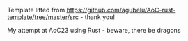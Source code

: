 Template lifted from https://github.com/agubelu/AoC-rust-template/tree/master/src - thank you!

My attempt at AoC23 using Rust - beware, there be dragons